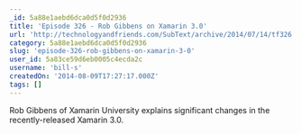 ```yaml
---
_id: 5a88e1aebd6dca0d5f0d2936
title: 'Episode 326 - Rob Gibbens on Xamarin 3.0'
url: 'http://technologyandfriends.com/SubText/archive/2014/07/14/tf326.aspx'
category: 5a88e1aebd6dca0d5f0d2936
slug: 'episode-326-rob-gibbens-on-xamarin-3-0'
user_id: 5a83ce59d6eb0005c4ecda2c
username: 'bill-s'
createdOn: '2014-08-09T17:27:17.000Z'
tags: []
---
```


Rob Gibbens of Xamarin University explains significant changes in the recently-released Xamarin 3.0.
